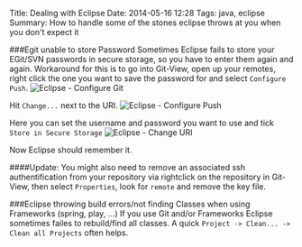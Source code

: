 Title: Dealing with Eclipse
Date: 2014-05-16 12:28
Tags: java, eclipse
Summary: How to handle some of the stones eclipse throws at you when you don't expect it

###Egit unable to store Password
Sometimes Eclipse fails to store your EGit/SVN passwords in secure storage, so you have to enter them again and again. Workaround for this is to go into Git-View, open up your remotes, right click the one you want to save the password for and select `Configure Push`.
![Eclipse - Configure Git]({static}/images/eclipse_configureGIT.PNG)

Hit `Change...` next to the URI.
![Eclipse - Configure Push]({static}/images/eclipse_configurePush.PNG)

Here you can set the username and password you want to use and tick `Store in Secure Storage`
![Eclipse - Change URI]({static}/images/eclipse_changeURI.PNG)

Now Eclipse should remember it.

####Update:
You might also need to remove an associated ssh authentification from your repository via rightclick on the repository in Git-View, then select `Properties`, look for `remote` and remove the key file.

###Eclipse throwing build errors/not finding Classes when using Frameworks (spring, play, ...)
If you use Git and/or Frameworks Eclipse sometimes failes to rebuild/find all classes. A quick `Project -> Clean... -> Clean all Projects` often helps.
